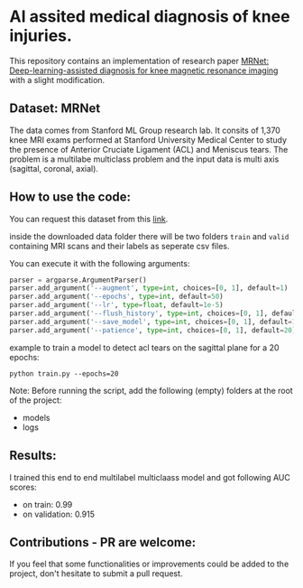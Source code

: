 # AI assited medical diagnosis of knee injuries.

This repository contains an implementation of research paper <a href="https://stanfordmlgroup.github.io/projects/mrnet/">MRNet: Deep-learning-assisted diagnosis for knee magnetic resonance imaging</a> with a slight modification.



## Dataset: MRNet 

The data comes from Stanford ML Group research lab. It consits of 1,370 knee MRI exams performed at Stanford University Medical Center to study the presence of Anterior Cruciate Ligament (ACL) and Meniscus tears. The problem is a multilabe multiclass problem and the input data is multi axis (sagittal, coronal, axial).


## How to use the code:

You can request this dataset from this <a href="https://stanfordmlgroup.github.io/competitions/mrnet/">link</a>.

inside the downloaded data folder there will be two folders `train` and `valid` containing MRI scans and their labels as seperate csv files.

You can execute it with the following arguments:

```python
parser = argparse.ArgumentParser()
parser.add_argument('--augment', type=int, choices=[0, 1], default=1)
parser.add_argument('--epochs', type=int, default=50)
parser.add_argument('--lr', type=float, default=1e-5)
parser.add_argument('--flush_history', type=int, choices=[0, 1], default=0)
parser.add_argument('--save_model', type=int, choices=[0, 1], default=1)
parser.add_argument('--patience', type=int, choices=[0, 1], default=20)
```

example to train a model to detect acl tears on the sagittal plane for a 20 epochs:

`python train.py --epochs=20`

Note: Before running the script, add the following (empty) folders at the root of the project:
- models
- logs


## Results:

I trained this end to end multilabel multiclaass model and got following AUC scores:

- on train: 0.99
- on validation: 0.915




## Contributions - PR are welcome:
If you feel that some functionalities or improvements could be added to the project, don't hesitate to submit a pull request.

